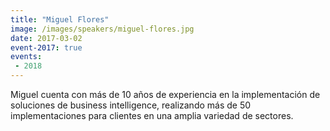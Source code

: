```yaml
---
title: "Miguel Flores"
image: /images/speakers/miguel-flores.jpg
date: 2017-03-02
event-2017: true
events:
 - 2018
---
```


Miguel cuenta con más de 10 años de experiencia en la implementación de soluciones de business intelligence, realizando más de 50 implementaciones para clientes en una amplia variedad de sectores.